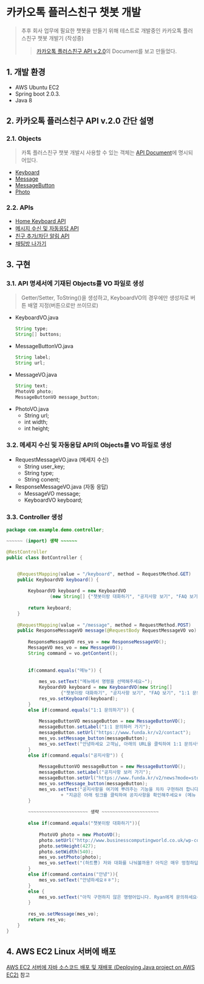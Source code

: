 # 카카오톡 플러스친구 챗봇 개발
>추후 회사 업무에 필요한 챗봇을 만들기 위해 테스트로 개발중인 카카오톡 플러스친구 챗봇 개발기 (작성중)
>>[카카오톡 플러스친구 API v.2.0](https://github.com/plusfriend/auto_reply)의 Document를 보고 만들었다.

## 1. 개발 환경
- AWS Ubuntu EC2
- Spring boot 2.0.3.
- Java 8

## 2. 카카오톡 플러스친구 API v.2.0 간단 설명

### 2.1. Objects
>카톡 플러스친구 챗봇 개발시 사용할 수 있는 객체는 [API Document](https://github.com/plusfriend/auto_reply#6-object)에 명시되어있다.
- [Keyboard](https://github.com/plusfriend/auto_reply#61-keyboard)
- [Message](https://github.com/plusfriend/auto_reply#62-message)
- [MessageButton](https://github.com/plusfriend/auto_reply#621-messagebutton)
- [Photo](https://github.com/plusfriend/auto_reply#63-photo)

### 2.2. APIs
- [Home Keyboard API](https://github.com/plusfriend/auto_reply#51-home-keyboard-api)
- [메시지 수신 및 자동응답 API](https://github.com/plusfriend/auto_reply#52-%EB%A9%94%EC%8B%9C%EC%A7%80-%EC%88%98%EC%8B%A0-%EB%B0%8F-%EC%9E%90%EB%8F%99%EC%9D%91%EB%8B%B5-api)
- [친구 추가/차단 알림 API](https://github.com/plusfriend/auto_reply#53-%EC%B9%9C%EA%B5%AC-%EC%B6%94%EA%B0%80%EC%B0%A8%EB%8B%A8-%EC%95%8C%EB%A6%BC-api)
- [채팅방 나가기](https://github.com/plusfriend/auto_reply#54-%EC%B1%84%ED%8C%85%EB%B0%A9-%EB%82%98%EA%B0%80%EA%B8%B0)

## 3. 구현
### 3.1. API 명세서에 기재된 Objects를 VO 파일로 생성  
>Getter/Setter, ToString()을 생성하고, KeyboardVO의 경우에만 생성자로 버튼 배열 지정(버튼으로만 쓰이므로)
  - KeyboardVO.java
    ~~~java
    String type;
    String[] buttons;
    ~~~
  - MessageButtonVO.java
    ~~~java
    String label;
    String url;
    ~~~
  - MessageVO.java
    ~~~java
    String text;
    PhotoVO photo;
    MessageButtonVO message_button;
    ~~~
  - PhotoVO.java
    - String url;
    - int width;
    - int height;
### 3.2. 메세지 수신 및 자동응답 API의 Objects를 VO 파일로 생성
  - RequestMessageVO.java (메세지 수신)
    - String user_key;
    - String type;
    - String conent;
  - ResponseMessageVO.java (자동 응답)
    - MessageVO message;
    - KeyboardVO keyboard;
### 3.3. Controller 생성 
~~~java
package com.example.demo.controller;

~~~~~~ (import) 생략 ~~~~~~

@RestController
public class BotController {


	@RequestMapping(value = "/keyboard", method = RequestMethod.GET)
	public KeyboardVO keyboard() {
		
		KeyboardVO keyboard = new KeyboardVO
				(new String[] {"챗봇이랑 대화하기", "공지사항 보기", "FAQ 보기", "1:1 문의하기"});
		
		return keyboard;		
	}
	
	@RequestMapping(value = "/message", method = RequestMethod.POST)
	public ResponseMessageVO message(@RequestBody RequestMessageVO vo) {
		
		ResponseMessageVO res_vo = new ResponseMessageVO();
		MessageVO mes_vo = new MessageVO();
		String command = vo.getContent();
		
		
		if(command.equals("메뉴")) {
			
			mes_vo.setText("메뉴에서 명령을 선택해주세요~");
			KeyboardVO keyboard = new KeyboardVO(new String[] 
					{"챗봇이랑 대화하기", "공지사항 보기", "FAQ 보기", "1:1 문의하기"});
			res_vo.setKeyboard(keyboard);
		}
		else if(command.equals("1:1 문의하기")) {
			
			MessageButtonVO messageButton = new MessageButtonVO();
			messageButton.setLabel("1:1 문의하러 가기");
			messageButton.setUrl("https://www.funda.kr/v2/contact");
			mes_vo.setMessage_button(messageButton);
			mes_vo.setText("안녕하세요 고객님, 아래의 URL을 클릭하여 1:1 문의사항을 작성해주세요. (메뉴 다시보기 = '메뉴' 입력!)");
		}
		else if(command.equals("공지사항")) {
			
			MessageButtonVO messageButton = new MessageButtonVO();
			messageButton.setLabel("공지사항 보러 가기");
			messageButton.setUrl("https://www.funda.kr/v2/news?mode=story");
			mes_vo.setMessage_button(messageButton);
			mes_vo.setText("공지사항을 여기에 뿌려주는 기능을 차차 구현하려 합니다. "
					+ "지금은 아래 링크를 클릭하여 공지사항을 확인해주세요ㅎ (메뉴 다시보기 = '메뉴' 입력!)");
		}
		
		~~~~~~~~~~~~~~~~~~~~~~ 생략 ~~~~~~~~~~~~~~~~~~~~~
		
		else if(command.equals("챗봇이랑 대화하기")){
			
			PhotoVO photo = new PhotoVO();
			photo.setUrl("http://www.businesscomputingworld.co.uk/wp-content/uploads/2018/01/Chatbot.jpg");
			photo.setHeight(427);
			photo.setWidth(540);
			mes_vo.setPhoto(photo);
			mes_vo.setText("(하트뿅) 저와 대화를 나눠볼까용? 아직은 매우 멍청하답니다ㅎㅎ (메뉴 다시보기 = '메뉴' 입력!)");
		}
		else if(command.contains("안녕")){
			mes_vo.setText("안녕하세요ㅎㅎ");
		}
		else {
			mes_vo.setText("아직 구현하지 않은 명령어입니다. Ryan에게 문의하세요~");
		}
		
		res_vo.setMessage(mes_vo);
		return res_vo;
	}
}
~~~
## 4. AWS EC2 Linux 서버에 배포
[AWS EC2 서버에 자바 소스코드 배포 및 재배포 (Deploying Java project on AWS EC2)](https://github.com/Integerous/TIL/blob/master/AWS/DeployOnAWSServer.md) 참고
